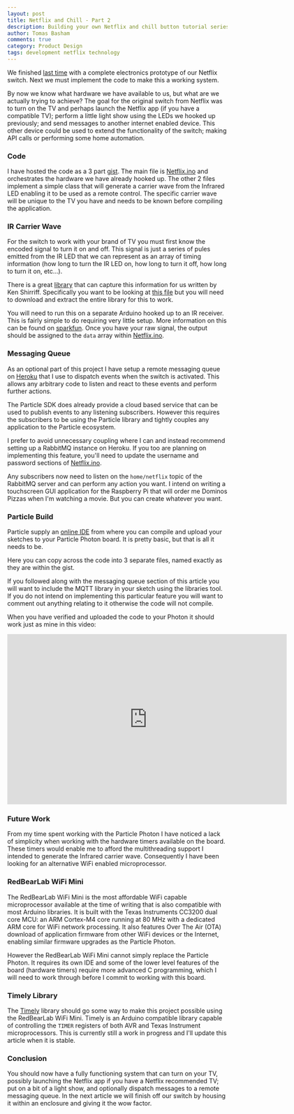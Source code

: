 ```yaml
---
layout: post
title: Netflix and Chill - Part 2
description: Building your own Netflix and chill button tutorial series continuing with the code.
author: Tomas Basham
comments: true
category: Product Design
tags: development netflix technology
---
```

We finished [last time](/product%20design/2016/05/12/netflix-and-chill.html)
with a complete electronics prototype of our Netflix switch. Next we must
implement the code to make this a working system.

By now we know what hardware we have available to us, but what are we actually
trying to achieve? The goal for the original switch from Netflix was to turn on
the TV and perhaps launch the Netflix app (if you have a compatible TV);
perform a little light show using the LEDs we hooked up previously; and send
messages to another internet enabled device. This other device could be used to
extend the functionality of the switch; making API calls or performing some
home automation.

### Code

I have hosted the code as a 3 part
[gist](https://gist.github.com/tomasbasham/660c84c97bda9d8acb116062c2f56ae2).
The main file is
[Netflix.ino](https://gist.github.com/tomasbasham/660c84c97bda9d8acb116062c2f56ae2#file-netflix-ino)
and orchestrates the hardware we have already hooked up. The other 2 files
implement a simple class that will generate a carrier wave from the Infrared
LED enabling it to be used as a remote control. The specific carrier wave will
be unique to the TV you have and needs to be known before compiling the
application.

### IR Carrier Wave

For the switch to work with your brand of TV you must first know the encoded
signal to turn it on and off. This signal is just a series of pules emitted
from the IR LED that we can represent as an array of timing information (how
long to turn the IR LED on, how long to turn it off, how long to turn it on,
etc...).

There is a great [library](https://github.com/z3t0/Arduino-IRremote) that can
capture this information for us written by Ken Shirriff. Specifically you want
to be looking at [this
file](https://github.com/z3t0/Arduino-IRremote/blob/master/examples/IRrecvDumpV2/IRrecvDumpV2.ino)
but you will need to download and extract the entire library for this to work.

You will need to run this on a separate Arduino hooked up to an IR receiver.
This is fairly simple to do requiring very little setup. More information on
this can be found on
[sparkfun](https://learn.sparkfun.com/tutorials/ir-communication). Once you
have your raw signal, the output should be assigned to the `data` array within
[Netflix.ino](https://gist.github.com/tomasbasham/660c84c97bda9d8acb116062c2f56ae2#file-netflix-ino-L45).

### Messaging Queue

As an optional part of this project I have setup a remote messaging queue on
[Heroku](https://dashboard.heroku.com/apps) that I use to dispatch events when
the switch is activated. This allows any arbitrary code to listen and react to
these events and perform further actions.

The Particle SDK does already provide a cloud based service that can be used to
publish events to any listening subscribers. However this requires the
subscribers to be using the Particle library and tightly couples any
application to the Particle ecosystem.

I prefer to avoid unnecessary coupling where I can and instead recommend
setting up a RabbitMQ instance on Heroku. If you too are planning on
implementing this feature, you'll need to update the username and password
sections of
[Netflix.ino](https://gist.github.com/tomasbasham/660c84c97bda9d8acb116062c2f56ae2#file-netflix-ino-L33-34).

Any subscribers now need to listen on the `home/netflix` topic of the RabbitMQ
server and can perform any action you want. I intend on writing a touchscreen
GUI application for the Raspberry Pi that will order me Dominos Pizzas when I'm
watching a movie. But you can create whatever you want.

### Particle Build

Particle supply an [online IDE](https://build.particle.io) from where you can
compile and upload your sketches to your Particle Photon board. It is pretty
basic, but that is all it needs to be.

Here you can copy across the code into 3 separate files, named exactly as they
are within the gist.

If you followed along with the messaging queue section of this article you will
want to include the MQTT library in your sketch using the libraries tool. If
you do not intend on implementing this particular feature you will want to
comment out anything relating to it otherwise the code will not compile.

When you have verified and uploaded the code to your Photon it should work just
as mine in this video:

<p class="embed-container">
  <iframe width="640" height="390" src="https://www.youtube.com/embed/z3rXOa8zIs0" frameborder="0" allowfullscreen></iframe>
</p>

### Future Work

From my time spent working with the Particle Photon I have noticed a lack of
simplicity when working with the hardware timers available on the board. These
timers would enable me to afford the multithreading support I intended to
generate the Infrared carrier wave. Consequently I have been looking for an
alternative WiFi enabled microprocessor.

### RedBearLab WiFi Mini

The RedBearLab WiFi Mini is the most affordable WiFi capable microprocessor
available at the time of writing that is also compatible with most Arduino
libraries. It is built with the Texas Instruments CC3200 dual core MCU: an ARM
Cortex-M4 core running at 80 MHz with a dedicated ARM core for WiFi network
processing. It also features Over The Air (OTA) download of application
firmware from other WiFi devices or the Internet, enabling similar firmware
upgrades as the Particle Photon.

However the RedBearLab WiFi Mini cannot simply replace the Particle Photon. It
requires its own IDE and some of the lower level features of the board
(hardware timers) require more advanced C programming, which I will need to
work through before I commit to working with this board.

### Timely Library

The [Timely](https://github.com/tomasbasham/Timely) library should go some way
to make this project possible using the RedBearLab WiFi Mini. Timely is an
Arduino compatible library capable of controlling the `TIMER` registers of both
AVR and Texas Instrument microprocessors. This is currently still a work in
progress and I'll update this article when it is stable.

### Conclusion

You should now have a fully functioning system that can turn on your TV,
possibly launching the Netflix app if you have a Netflix recommended TV; put on
a bit of a light show, and optionally dispatch messages to a remote messaging
queue. In the next article we will finish off our switch by housing it within
an enclosure and giving it the wow factor.
